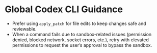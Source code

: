 # Global Codex CLI Guidance

- Prefer using `apply_patch` for file edits to keep changes safe and reviewable.
- When a command fails due to sandbox-related issues (permission denied, blocked network, socket errors, etc.), retry with elevated permissions to request the user’s approval to bypass the sandbox.
